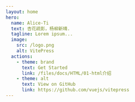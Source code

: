 ```yaml
---
layout: home
hero:
  name: Alice-Ti
  text: 杏花疏影，杨柳新晴.
  tagline: Lorem ipsum...
  image:
    src: /logo.png
    alt: VitePress
  actions:
    - theme: brand
      text: Get Started
      link: /files/docs/HTML/01-html介绍
    - theme: alt
      text: View on GitHub
      link: https://github.com/vuejs/vitepress
---
```

